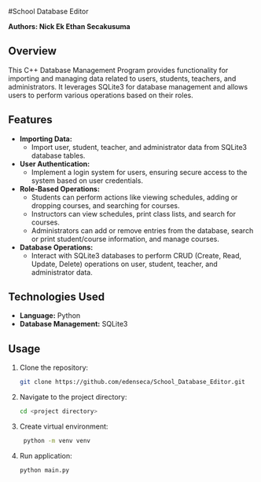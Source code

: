 #School Database Editor

**Authors: Nick Ek Ethan Secakusuma**

## Overview
This C++ Database Management Program provides functionality for importing and managing data related to users, students, teachers, and administrators. It leverages SQLite3 for database management and allows users to perform various operations based on their roles.

## Features
- **Importing Data:**
  - Import user, student, teacher, and administrator data from SQLite3 database tables.
- **User Authentication:**
  - Implement a login system for users, ensuring secure access to the system based on user credentials.
- **Role-Based Operations:**
  - Students can perform actions like viewing schedules, adding or dropping courses, and searching for courses.
  - Instructors can view schedules, print class lists, and search for courses.
  - Administrators can add or remove entries from the database, search or print student/course information, and manage courses.
- **Database Operations:**
  - Interact with SQLite3 databases to perform CRUD (Create, Read, Update, Delete) operations on user, student, teacher, and administrator data.

## Technologies Used
- **Language:** Python
- **Database Management:** SQLite3

## Usage
1. Clone the repository:
   ```bash
   git clone https://github.com/edenseca/School_Database_Editor.git
   
2. Navigate to the project directory:
   ```bash
   cd <project directory>

3. Create virtual environment:
   ```bash
    python -m venv venv

4. Run application:
    ```bash
    python main.py
